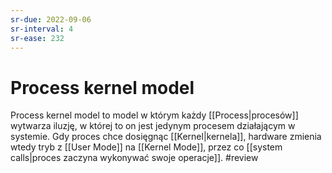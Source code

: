 ```yaml
---
sr-due: 2022-09-06
sr-interval: 4
sr-ease: 232
---
```


# Process kernel model
Process kernel model to model w którym każdy [[Process|procesów]] wytwarza iluzję, w której to on jest jedynym procesem działającym w systemie. Gdy proces chce dosięgnąc [[Kernel|kernela]], hardware zmienia wtedy tryb z [[User Mode]] na [[Kernel Mode]], przez co [[system calls|proces zaczyna wykonywać swoje operacje]].
#review
